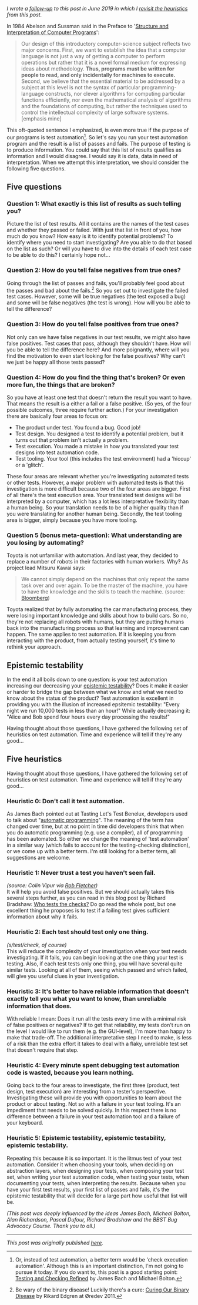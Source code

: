 <!--
.. title: Test automation - five questions leading to five heuristics
.. slug: test-automation-five-questions-leading-to-five-heuristics
.. date: 2015-03-24 20:53:24 UTC+01:00
.. tags: test automation, testing and checking, programming, heuristics
.. category: programming & test automation
.. link: 
.. description:
.. type: text
-->

*I wrote a [follow-up](link://slug/how-this-tester-writes-code) to this post in June 2019 in which I [revisit the heuristics](link://slug/how-this-tester-writes-code#revisiting-my-blogpost-from-2105) from this post.*


In 1984 Abelson and Sussman said in the Preface to '[Structure and Interpretation of Computer Programs](https://mitpress.mit.edu/sicp/)':

> Our design of this introductory computer-science subject reflects two major concerns. First, we want to establish the idea that a computer language is not just a way of getting a computer to perform operations but rather that it is a novel formal medium for expressing ideas about methodology. **Thus, programs must be written for people to read, and only incidentally for machines to execute.** Second, we believe that the essential material to be addressed by a subject at this level is not the syntax of particular programming-language constructs, nor clever algorithms for computing particular functions efficiently, nor even the mathematical analysis of algorithms and the foundations of computing, but rather the techniques used to control the intellectual complexity of large software systems. [emphasis mine]

This oft-quoted sentence I emphasized, is even more true if the purpose of our programs is test automation[^1]. So let's say you run your test automation program and the result is a list of passes and fails.  The purpose of testing is to produce information. You could say that this list of results qualifies as information and I would disagree. I would say it is data, data in need of interpretation. When we attempt this interpretation, we should consider the following five questions.

<!-- TEASER_END -->

## Five questions

### Question 1: What exactly is this list of results as such telling you?
Picture the list of test results. All it contains are the names of the test cases and whether they passed or failed. With just that list in front of you, how much do you know? How easy is it to identify potential problems? To identify where you need to start investigating? Are you able to do that based on the list as such? Or will you have to dive into the details of each test case to be able to do this? I certainly hope not...

### Question 2: How do you tell false negatives from true ones?
Going through the list of passes and fails, you'll probably feel good about the passes and bad about the fails.[^2] So you set out to investigate the failed test cases. However, some will be true negatives (the test exposed a bug) and some will be false negatives (the test is wrong). How will you be able to tell the difference?

### Question 3: How do you tell false positives from true ones?
Not only can we have false negatives in our test results, we might also have false positives. Test cases that pass, although they shouldn't have. How will you be able to tell the difference here? And more poignantly, where will you find the motivation to even start looking for the false positives? Why can't we just be happy all those tests passed?

### Question 4: How do you find the thing that's broken? Or even more fun, the things that are broken?
So you have at least one test that doesn't return the result you want to have. That means the result is a either a fail or a false positive. (So yes, of the four possible outcomes, three require further action.) For your investigation there are basically four areas to focus on:

- The product under test. You found a bug. Good job!
- Test design. You designed a test to identify a potential problem, but it turns out that problem isn't actually a problem.
- Test execution. You made a mistake in how you translated your test designs into test automation code.
- Test tooling. Your tool (this includes the test environment) had a 'hiccup' or a 'glitch'.

These four areas are relevant whether you're investigating automated tests or other tests. However, a major problem with automated tests is that this investigation is more difficult because two of the four areas are bigger. First of all there's the test execution area. Your translated test designs will be interpreted by a computer, which has a lot less interpretative flexibility than a human being. So your translation needs to be of a higher quality than if you were translating for another human being. Secondly, the test tooling area is bigger, simply because you have more tooling.

### Question 5 (bonus meta-question): What understanding are you losing by automating?
Toyota is not unfamiliar with automation. And last year, they decided to replace a number of robots in their factories with human workers. Why? As project lead Mitsuru Kawai says:

> We cannot simply depend on the machines that only repeat the same task over and over again. To be the master of the machine, you have to have the knowledge and the skills to teach the machine. (source: [Bloomberg](http://www.bloomberg.com/news/articles/2014-04-06/humans-replacing-robots-herald-toyota-s-vision-of-future))

Toyota realized that by fully automating the car manufacturing process, they were losing important knowledge and skills about how to build cars. So no, they're not replacing all robots with humans, but they are putting humans back into the manufacturing process so that learning and improvement can happen. The same applies to test automation. If it is keeping you from interacting with the product, from actually testing yourself, it's time to rethink your approach.

## Epistemic testability
In the end it all boils down to one question: is your test automation increasing our decreasing your [epistemic testability](http://www.satisfice.com/tools/testable.pdf)? Does it make it easier or harder to bridge the gap between what we know and what we need to know about the status of the product? Test automation is excellent in providing you with the illusion of increased epsitemic testability: "Every night we run 10,000 tests in less than an hour!" While actually decreasing it: "Alice and Bob spend four hours every day processing the results!"

Having thought about those questions, I have gathered the following set of heuristics on test automation. Time and experience will tell if they're any good...

## Five heuristics
Having thought about those questions, I have gathered the following set of heuristics on test automation. Time and experience will tell if they're any good…

### Heuristic 0: Don't call it test automation.
As James Bach pointed out at Tasting Let's Test Benelux, developers used to talk about "[automatic programming](http://en.wikipedia.org/wiki/Automatic_programming)". The meaning of the term has changed over time, but at no point in time did developers think that when you do automatic programming (e.g. use a compiler), all of programming has been automated. So either we change the meaning of 'test automation' in a similar way (which fails to account for the testing-checking distinction), or we come up with a better term. I'm still looking for a better term, all suggestions are welcome.

### Heuristic 1: Never trust a test you haven't seen fail.  
*(source: Colin Vipur via [Rob Fletcher](https://github.com/robfletcher/idiomatic-spock/blob/master/README.md))*  
It will help you avoid false positives. But we should actually takes this several steps further, as you can read in this blog post by Richard Bradshaw: [Who tests the checks?](http://www.thefriendlytester.co.uk/2014/03/who-tests-checks.html) Do go read the whole post, but one excellent thing he proposes is to test if a failing test gives sufficient information about why it fails.

### Heuristic 2: Each test should test only one thing.
*(s/test/check, of course)*  
This will reduce the complexity of your investigation when your test needs investigating. If it fails, you can begin looking at the one thing your test is testing. Also, if each test tests only one thing, you will have several quite similar tests. Looking at all of them, seeing which passed and which failed, will give you useful clues in your investigation.

### Heuristic 3: It's better to have reliable information that doesn't exactly tell you what you want to know, than unreliable information that does.
With reliable I mean: Does it run all the tests every time with a minimal risk of false positives or negatives? If to get that reliability, my tests don't run on the level I would like to run them (e.g. the GUI-level), I'm more than happy to make that trade-off. The additional interpretative step I need to make, is less of a risk than the extra effort it takes to deal with a flaky, unreliable test set that doesn't require that step.

### Heuristic 4: Every minute spent debugging test automation code is wasted, because you learn nothing.
Going back to the four areas to investigate, the first three (product, test design, test execution) are interesting from a tester's perspective. Investigating these will provide you with opportunities to learn about the product or about testing. Not so with a failure in your test tooling. It's an impediment that needs to be solved quickly. In this respect there is no difference between a failure in your test automation tool and a failure of your keyboard.

### Heuristic 5: Epistemic testability, epistemic testability, epistemic testability.
Repeating this because it is so important. It is the litmus test of your test automation. Consider it when choosing your tools, when deciding on abstraction layers, when designing your tests, when composing your test set, when writing your test automation code, when testing your tests, when documenting your tests, when interpreting the results. Because when you have your first test results, your first list of passes and fails, it's the epistemic testability that will decide for a large part how useful that list will be.

*(This post was deeply influenced by the ideas James Bach, Micheal Bolton, Alan Richardson, Pascal Dufour, Richard Bradshaw and the BBST Bug Advocacy Course. Thank you to all.)*

---

*This post was originally published [here](https://testingcurve.wordpress.com/2015/03/24/test-automation-five-questions-leading-to-five-heuristics/).*

[^1]: Or, instead of test automation, a better term would be 'check execution automation'. Although this is an important distinction, I'm not going to pursue it today. If you do want to, this post is a good starting point: [Testing and Checking Refined](http://www.satisfice.com/blog/archives/856) by James Bach and Michael Bolton.

[^2]: Be wary of the binary disease! Luckily there's a cure: [Curing Our Binary Disease](https://vimeo.com/41977011) by Rikard Edgren at Øredev 2011.
